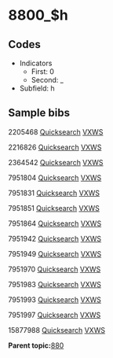 # 8800\_$h

## Codes

-   Indicators
    -   First: 0
    -   Second: \_
-   Subfield: h

## Sample bibs

2205468 [Quicksearch](https://search.library.yale.edu/catalog/2205468) [VXWS](http://prodorbis.library.yale.edu:7014/vxws/GetHoldingsService?bibId=2205468)

2216826 [Quicksearch](https://search.library.yale.edu/catalog/2216826) [VXWS](http://prodorbis.library.yale.edu:7014/vxws/GetHoldingsService?bibId=2216826)

2364542 [Quicksearch](https://search.library.yale.edu/catalog/2364542) [VXWS](http://prodorbis.library.yale.edu:7014/vxws/GetHoldingsService?bibId=2364542)

7951804 [Quicksearch](https://search.library.yale.edu/catalog/7951804) [VXWS](http://prodorbis.library.yale.edu:7014/vxws/GetHoldingsService?bibId=7951804)

7951831 [Quicksearch](https://search.library.yale.edu/catalog/7951831) [VXWS](http://prodorbis.library.yale.edu:7014/vxws/GetHoldingsService?bibId=7951831)

7951851 [Quicksearch](https://search.library.yale.edu/catalog/7951851) [VXWS](http://prodorbis.library.yale.edu:7014/vxws/GetHoldingsService?bibId=7951851)

7951864 [Quicksearch](https://search.library.yale.edu/catalog/7951864) [VXWS](http://prodorbis.library.yale.edu:7014/vxws/GetHoldingsService?bibId=7951864)

7951942 [Quicksearch](https://search.library.yale.edu/catalog/7951942) [VXWS](http://prodorbis.library.yale.edu:7014/vxws/GetHoldingsService?bibId=7951942)

7951949 [Quicksearch](https://search.library.yale.edu/catalog/7951949) [VXWS](http://prodorbis.library.yale.edu:7014/vxws/GetHoldingsService?bibId=7951949)

7951970 [Quicksearch](https://search.library.yale.edu/catalog/7951970) [VXWS](http://prodorbis.library.yale.edu:7014/vxws/GetHoldingsService?bibId=7951970)

7951983 [Quicksearch](https://search.library.yale.edu/catalog/7951983) [VXWS](http://prodorbis.library.yale.edu:7014/vxws/GetHoldingsService?bibId=7951983)

7951993 [Quicksearch](https://search.library.yale.edu/catalog/7951993) [VXWS](http://prodorbis.library.yale.edu:7014/vxws/GetHoldingsService?bibId=7951993)

7951997 [Quicksearch](https://search.library.yale.edu/catalog/7951997) [VXWS](http://prodorbis.library.yale.edu:7014/vxws/GetHoldingsService?bibId=7951997)

15877988 [Quicksearch](https://search.library.yale.edu/catalog/15877988) [VXWS](http://prodorbis.library.yale.edu:7014/vxws/GetHoldingsService?bibId=15877988)

**Parent topic:**[880](../../tags/880/880.md)

